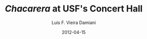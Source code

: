 ---
layout: post
title: <em>Chacarera</em> at USF's Concert Hall
date: 2012-04-15
author: Luis F. Vieira Damiani
tagline: On April 15th 2012 at 7:30 P.M. I will have my piece <em>Chacarera (2012)</em> for English horn and percussion ensemble premiered in the Concert Hall at USF. Magnificent Amy Collins will join conductor Robert McCormick and members of the USF percussion studio. Chacarera was awarded in 2012 the Percussion Composition Prize and is a piece about my Gaucho origins.
image: assets/Images/chacarera-960.jpeg
category: instrumental
---